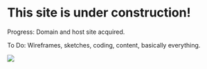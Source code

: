 # This site is under construction!
Progress: Domain and host site acquired.

To Do: Wireframes, sketches, coding, content, basically everything.

<img src="gardenstorm.github.io/final2.png" />
